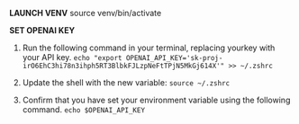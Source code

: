 **LAUNCH VENV**
source venv/bin/activate

**SET OPENAI KEY**
1. Run the following command in your terminal, replacing yourkey with your API key. 
```echo "export OPENAI_API_KEY='sk-proj-irO6EhC3hi78n3ihph5RT3BlbkFJLzpNeFtTPjN5MkGj614X'" >> ~/.zshrc```
 
2. Update the shell with the new variable:
```source ~/.zshrc```
 
3. Confirm that you have set your environment variable using the following command. 
```echo $OPENAI_API_KEY```